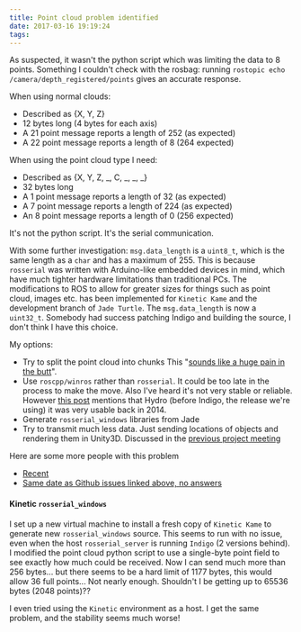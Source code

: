 ```yaml
---
title: Point cloud problem identified
date: 2017-03-16 19:19:24
tags:
---
```

As suspected, it wasn't the python script which was limiting the data to 8 points.
Something I couldn't check with the rosbag: running `rostopic echo /camera/depth_registered/points` gives an accurate response.

When using normal clouds:
- Described as {X, Y, Z}
- 12 bytes long (4 bytes for each axis)
- A 21 point message reports a length of 252 (as expected)
- A 22 point message reports a length of 8 (264 expected)

When using the point cloud type I need:
- Described as {X, Y, Z, \_, C, \_, \_, \_}
- 32 bytes long
- A 1 point message reports a length of 32 (as expected)
- A 7 point message reports a length of 224 (as expected)
- An 8 point message reports a length of 0 (256 expected)

It's not the python script. It's the serial communication.

With some further investigation:
`msg.data_length` is a `uint8_t`, which is the same length as a `char` and has a maximum of 255.
This is because `rosserial` was written with Arduino-like embedded devices in mind, which have much tighter hardware limitations than traditional PCs.
The modifications to ROS to allow for greater sizes for things such as point cloud, images etc. has been implemented for `Kinetic Kame` and the development branch of `Jade Turtle`.
The `msg.data_length` is now a `uint32_t`.
Somebody had success patching Indigo and building the source, I don't think I have this choice.

My options:
- Try to split the point cloud into chunks
  This "[sounds like a huge pain in the butt](https://github.com/ros-drivers/rosserial/issues/130#issuecomment-52449568)".
- Use `roscpp/winros` rather than `rosserial`.
  It could be too late in the process to make the move.
  Also I've heard it's not very stable or reliable.
  However [this post](https://github.com/ros-drivers/rosserial/issues/130#issuecomment-52449568) mentions that Hydro (before Indigo, the release we're using) it was very usable back in 2014.
- Generate `rosserial_windows` libraries from Jade
- Try to transmit much less data.
  Just sending locations of objects and rendering them in Unity3D. Discussed in the [previous project meeting](here)

Here are some more people with this problem
- [Recent](https://stackoverflow.com/questions/40813625/rosserial-publish-sensor-msgs-image-from-windows)
- [Same date as Github issues linked above, no answers](http://answers.ros.org/question/189571/array-size-limited-to-255-in-rosserial/)

#### Kinetic `rosserial_windows`
I set up a new virtual machine to install a fresh copy of `Kinetic Kame` to generate new `rosserial_windows` source.
This seems to run with no issue, even when the host `rosserial_server` is running `Indigo` (2 versions behind).
I modified the point cloud python script to use a single-byte point field to see exactly how much could be received.
Now I can send much more than 256 bytes... but there seems to be a hard limit of 1177 bytes, this would allow 36 full points...
Not nearly enough. Shouldn't I be getting up to 65536 bytes (2048 points)??

I even tried using the `Kinetic` environment as a host. I get the same problem, and the stability seems much worse!
